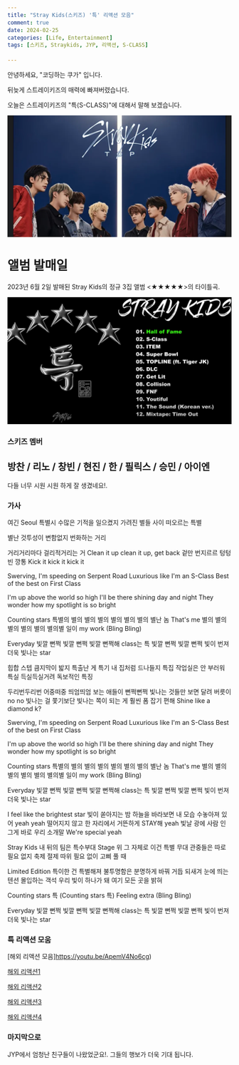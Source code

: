 ```yaml
---
title: "Stray Kids(스키즈) '특' 리액션 모음"
comment: true
date: 2024-02-25
categories: [Life, Entertainment]
tags: [스키즈, Straykids, JYP, 리액션, S-CLASS]

---
```



안녕하세요, "코딩하는 쿠가" 입니다. 

뒤늦게 스트레이키즈의 매력에 빠져버렸습니다.

오늘은 스트레이키즈의 "특(S-CLASS)"에 대해서 말해 보겠습니다.

![스키즈](/assets/202402/스키즈.PNG)



# 앨범 발매일
2023년 6월 2일 발매된 Stray Kids의 정규 3집 앨범 <★★★★★>의 타이틀곡.


![특_앨범](/assets/202402/특_앨범.PNG)



### 스키즈 멤버

## 방찬 / 리노 / 창빈 / 현진 / 한 / 필릭스 / 승민 / 아이엔

다들 너무 시원 시원 하게 잘 생겼네요!.

### 가사
여긴 Seoul 특별시
수많은 기적을 일으켰지
가려진 별들 사이 떠오르는 특별

별난 것투성이 변함없지
번화하는 거리

거리거리마다 걸리적거리는 거
Clean it up clean it up, get back
겉만 번지르르 텅텅 빈 깡통
Kick it kick it kick it

Swerving, I'm speeding on Serpent Road
Luxurious like I'm an S-Class
Best of the best on First Class

I'm up above the world so high
I'll be there shining day and night
They wonder how my spotlight is so bright

Counting stars
특별의 별의 별의 별의 별의 별의 별의 별난 놈
That's me
별의 별의 별의 별의 별의 별의별 일이 my work
(Bling Bling)

Everyday
빛깔 뻔쩍 빛깔 뻔쩍
빛깔 뻔쩍해 class는 특
빛깔 뻔쩍 빛깔 뻔쩍
빛이 번져 더욱 빛나는 star

힙합 스텝 큼지막이 밟지 특출난 게 특기
내 집처럼 드나들지 특집
작업실은 안 부러워 특실
득실득실거려 독보적인 특징

두리번두리번 어중떠중 띄엄띄엄 보는 애들이
뻔쩍뻔쩍 빛나는 것들만 보면 달려
버릇이 no no
빛나는 걸 쫓기보단 빛나는 쪽이
되는 게 훨씬 폼 잡기 편해
Shine like a diamond k?

Swerving, I'm speeding on Serpent Road
Luxurious like I'm an S-Class
Best of the best on First Class

I'm up above the world so high
I'll be there shining day and night
They wonder how my spotlight is so bright

Counting stars
특별의 별의 별의 별의 별의 별의 별의 별난 놈
That's me
별의 별의 별의 별의 별의 별의별 일이 my work
(Bling Bling)

Everyday
빛깔 뻔쩍 빛깔 뻔쩍
빛깔 뻔쩍해 class는 특
빛깔 뻔쩍 빛깔 뻔쩍
빛이 번져 더욱 빛나는 star

I feel like the brightest star 빛이 쏟아지는 밤
하늘을 바라보면
내 모습 수놓아져 있어 yeah yeah
떨어지지 않고
한 자리에서 거뜬하게 STAY해 yeah
빛날 광에 사람 인 그게 바로 우리 소개말
We're special yeah

Stray Kids 내 뒤의 팀은 특수부대
Stage 위 그 자체로 이건 특별 무대
관중들은 따로 필요 없지 축제
절제 따위 필요 없이 고삐 풀 때

Limited Edition 특이한 건 특별해져
불투명함은 분명하게 바꿔 거듭 되새겨
눈에 띄는 텐션 몰입하는 객석
우리 빛이 하나가 돼 여기 모든 곳을 밝혀

Counting stars 특 (Counting stars 특)
Feeling extra (Bling Bling)

Everyday
빛깔 뻔쩍 빛깔 뻔쩍
빛깔 뻔쩍해 class는 특
빛깔 뻔쩍 빛깔 뻔쩍
빛이 번져 더욱 빛나는 star

### 특 리액션 모움 

[해외 리액션 모음]https://youtu.be/ApemV4No6cg)


[해외 리액션1](https://youtu.be/MEwQc_hS750)


[해외 리액션2](https://youtu.be/QNOmkLzpDv8)


[해외 리액션3](https://youtu.be/pfyqesPj0Eg)


[해외 리액션4](https://youtu.be/zjFfyGJ4owE)


### 마지막으로

JYP에서 엄청난 친구들이 나왔었군요!.
그들의 행보가 더욱 기대 됩니다.

